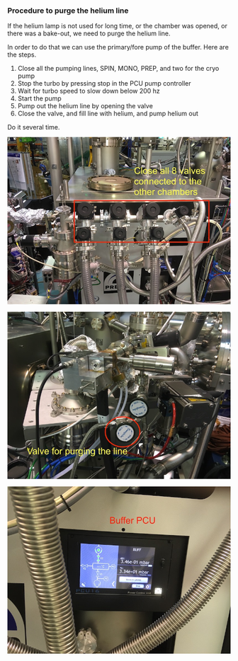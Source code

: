 ### Procedure to purge the helium line

If the helium lamp is not used for long time, or the chamber was opened, or there was a bake-out, we need to purge the helium line. 

In order to do that we can use the primary/fore pump of the buffer. Here are the steps. 

1. Close all the pumping lines, SPIN, MONO, PREP, and two for the cryo pump 
2. Stop the turbo by pressing stop in the PCU pump controller 
3. Wait for turbo speed to slow down below 200 hz 
4. Start the pump 
5. Pump out the helium line by opening the valve 
6. Close the valve, and fill line with helium, and pump helium out 

Do it several time. 

![helium-purge-01](img/helium-purge-01.JPG) 


![helium-purge-02](img/helium-purge-02.JPG) 


![helium-purge-03](img/helium-purge-03.JPG) 
